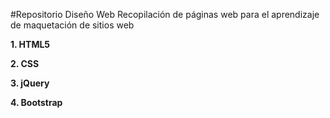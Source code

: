#Repositorio Diseño Web
Recopilación de páginas web para el aprendizaje de maquetación de sitios web

**1. HTML5**

**2. CSS**

**3. jQuery**

**4. Bootstrap**

